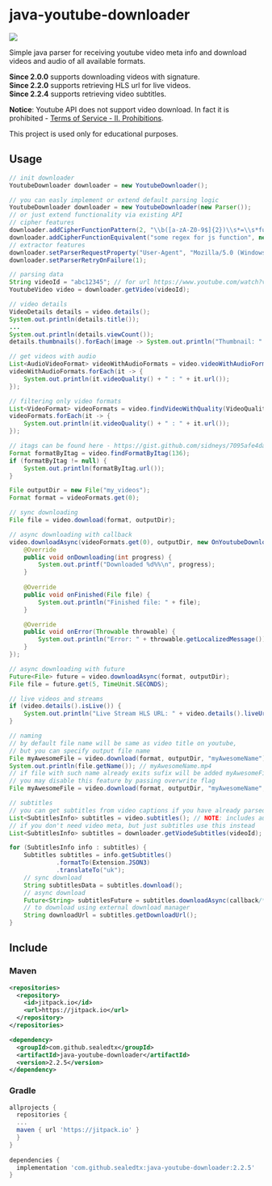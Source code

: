 java-youtube-downloader
============

[![](https://jitpack.io/v/sealedtx/java-youtube-downloader.svg)](https://jitpack.io/#sealedtx/java-youtube-downloader)

Simple java parser for receiving youtube video meta info and download videos and audio of all available formats.

**Since 2.0.0** supports downloading videos with signature.
<br>**Since 2.2.0** supports retrieving HLS url for live videos.
<br>**Since 2.2.4** supports retrieving video subtitles. 

**Notice**: Youtube API does not support video download. In faсt it is prohibited - [Terms of Service - II. Prohibitions](https://developers.google.com/youtube/terms/api-services-terms-of-service). 

This project is used only for educational purposes.

Usage
-------

```java
// init downloader
YoutubeDownloader downloader = new YoutubeDownloader();

// you can easly implement or extend default parsing logic 
YoutubeDownloader downloader = new YoutubeDownloader(new Parser()); 
// or just extend functionality via existing API
// cipher features
downloader.addCipherFunctionPattern(2, "\\b([a-zA-Z0-9$]{2})\\s*=\\s*function\\(\\s*a\\s*\\)\\s*\\{\\s*a\\s*=\\s*a\\.split\\(\\s*\"\"\\s*\\)");
downloader.addCipherFunctionEquivalent("some regex for js function", new CustomJavaFunction());
// extractor features
downloader.setParserRequestProperty("User-Agent", "Mozilla/5.0 (Windows NT 10.0; Win64; x64) AppleWebKit/537.36 (KHTML, like Gecko) Chrome/72.0.3626.121 Safari/537.36");
downloader.setParserRetryOnFailure(1);

// parsing data
String videoId = "abc12345"; // for url https://www.youtube.com/watch?v=abc12345
YoutubeVideo video = downloader.getVideo(videoId);

// video details
VideoDetails details = video.details();
System.out.println(details.title());
...
System.out.println(details.viewCount());
details.thumbnails().forEach(image -> System.out.println("Thumbnail: " + image));

// get videos with audio
List<AudioVideoFormat> videoWithAudioFormats = video.videoWithAudioFormats();
videoWithAudioFormats.forEach(it -> {
    System.out.println(it.videoQuality() + " : " + it.url());
});

// filtering only video formats
List<VideoFormat> videoFormats = video.findVideoWithQuality(VideoQuality.hd720);
videoFormats.forEach(it -> {
    System.out.println(it.videoQuality() + " : " + it.url());
});

// itags can be found here - https://gist.github.com/sidneys/7095afe4da4ae58694d128b1034e01e2
Format formatByItag = video.findFormatByItag(136); 
if (formatByItag != null) {
    System.out.println(formatByItag.url());
}

File outputDir = new File("my_videos");
Format format = videoFormats.get(0);

// sync downloading
File file = video.download(format, outputDir);

// async downloading with callback
video.downloadAsync(videoFormats.get(0), outputDir, new OnYoutubeDownloadListener() {
    @Override
    public void onDownloading(int progress) {
        System.out.printf("Downloaded %d%%\n", progress);
    }
            
    @Override
    public void onFinished(File file) {
        System.out.println("Finished file: " + file);
    }

    @Override
    public void onError(Throwable throwable) {
        System.out.println("Error: " + throwable.getLocalizedMessage());
    }
});

// async downloading with future
Future<File> future = video.downloadAsync(format, outputDir);
File file = future.get(5, TimeUnit.SECONDS);

// live videos and streams
if (video.details().isLive()) {
    System.out.println("Live Stream HLS URL: " + video.details().liveUrl());
}

// naming
// by default file name will be same as video title on youtube, 
// but you can specify output file name
File myAwesomeFile = video.download(format, outputDir, "myAwesomeName");
System.out.println(file.getName()); // myAwesomeName.mp4
// if file with such name already exits sufix will be added myAwesomeFile(1).mp4
// you may disable this feature by passing overwrite flag
File myAwesomeFile = video.download(format, outputDir, "myAwesomeName", true);

// subtitles
// you can get subtitles from video captions if you have already parsed video meta
List<SubtitlesInfo> subtitles = video.subtitles(); // NOTE: includes auto-generated
// if you don't need video meta, but just subtitles use this instead
List<SubtitlesInfo> subtitles = downloader.getViodeSubtitles(videoId); // NOTE: does not include auto-generated

for (SubtitlesInfo info : subtitles) {
    Subtitles subtitles = info.getSubtitles()
             .formatTo(Extension.JSON3)
             .translateTo("uk");
    // sync download
    String subtitlesData = subtitles.download();
    // async download
    Future<String> subtitlesFuture = subtitles.downloadAsync(callback/*optional*/);
    // to download using external download manager
    String downloadUrl = subtitles.getDownloadUrl(); 
}

```

Include
-------

### Maven

```xml
<repositories>
  <repository>
    <id>jitpack.io</id>
    <url>https://jitpack.io</url>
  </repository>
</repositories>
```
```xml
<dependency>
  <groupId>com.github.sealedtx</groupId>
  <artifactId>java-youtube-downloader</artifactId>
  <version>2.2.5</version>
</dependency>
```

### Gradle

```gradle
allprojects {
  repositories {
  ...
  maven { url 'https://jitpack.io' }
  }
}
  
dependencies {
  implementation 'com.github.sealedtx:java-youtube-downloader:2.2.5'
}
```
